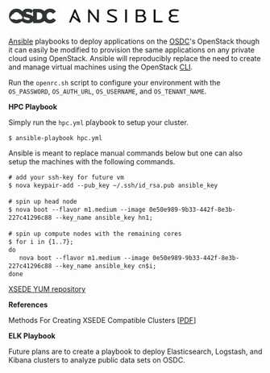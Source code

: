 # <img src="img/osdc.png" alt="osdc" /> <img src="img/ansible.jpg" alt="ansible" />
<a href="https://github.com/ansible/ansible">Ansible</a> playbooks to deploy applications on the <a href="https://www.opensciencedatacloud.org/systems/#availableResources">OSDC</a>'s OpenStack though it can easily be modified to provision the same applications on any private cloud using OpenStack. Ansible will reproducibly replace the need to create and manage virtual machines using the OpenStack <a href="https://www.opensciencedatacloud.org/support/commandline.html">CLI</a>.

Run the `openrc.sh` script to configure your environment with the `OS_PASSWORD`, `OS_AUTH_URL`, `OS_USERNAME`, and `OS_TENANT_NAME`.

**HPC Playbook** <br />

Simply run the `hpc.yml` playbook to setup your cluster.

```
$ ansible-playbook hpc.yml
```

Ansible is meant to replace manual commands below but one can also setup the machines with the following commands.

```
# add your ssh-key for future vm
$ nova keypair-add --pub_key ~/.ssh/id_rsa.pub ansible_key

# spin up head node
$ nova boot --flavor m1.medium --image 0e50e989-9b33-442f-8e3b-227c41296c88 --key_name ansible_key hn1; 

# spin up compute nodes with the remaining cores
$ for i in {1..7}; 
do 
   nova boot --flavor m1.medium --image 0e50e989-9b33-442f-8e3b-227c41296c88 --key_name ansible_key cn$i; 
done
```

<a href="https://portal.xsede.org/knowledge-base/-/kb/document/bdwx">XSEDE YUM repository</a>

**References**

Methods For Creating XSEDE Compatible Clusters [<a href="https://www.cac.cornell.edu/about/pubs/a74-fischer.pdf">PDF</a>]

**ELK Playbook** <br />

Future plans are to create a playbook to deploy Elasticsearch, Logstash, and Kibana clusters to analyze public data sets on OSDC.
